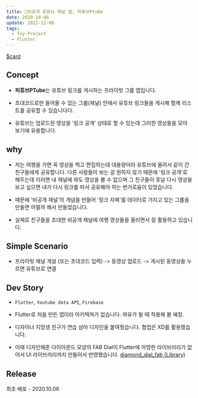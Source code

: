 ```yaml
---
title: 📼비공개 유튜브 채널 앱, 피튜브Ptube
date: 2020-10-06
update: 2022-12-06
tags:
  - Toy-Project
  - Flutter
---
```

[$card](https://play.google.com/store/apps/details?id=com.gmail.sleepybee410.ptube)

## Concept

- **피튜브PTube**는 유튜브 링크를 게시하는 프라이빗 그룹 앱입니다.

- 초대코드로만 들어올 수 있는 그룹(채널) 안에서 유튜브 링크들을 게시해 함께 리스트를 공유할 수 있습니다다.

- 유튜브는 업로드된 영상을 '링크 공개' 상태로 할 수 있는데 그러한 영상들을 모아 보기에 유용합니다.

## why

- 저는 여행을 가면 꼭 영상을 찍고 편집하는데 대용량이라 유튜브에 올려서 같이 간 친구들에게 공유합니다. 다른 사람들이 보는 걸 원하지 않기 때문에 '링크 공개'로 해두는데 이러면 내 채널에 와도 영상을 볼 수 없으며 그 친구들이 훗날 다시 영상을 보고 싶으면 내가 다시 링크를 따서 공유해야 하는 번거로움이 있었습니다.

- 때문에 '비공개 채널'의 개념을 만들어 '링크 자체'를 데이터로 가지고 있는 그룹을 만들면 어떨까 해서 만들었습니다.

- 실제로 친구들을 초대한 비공개 채널에 여행 영상들을 올리면서 잘 활용하고 있습니다.

## Simple Scenario

- 프라이빗 채널 개설 (또는 초대코드 입력) -> 동영상 업로드 -> 게시된 동영상을 누르면 유튜브로 연결  

## Dev Story

- `Flutter`, `Youtube data API`, `Firebase`

- Flutter로 처음 만든 앱이라 아키텍쳐가 없습니다. 여유가 될 때 적용해 볼 예정.

- 디자이너 지망생 친구가 연습 삼아 디자인을 붙여줬습니다. 협업은 XD를 활용했습니다.

- 이때 디자인해준 다이아몬드 모양의 FAB Dial이 Flutter에 마땅한 라이브러리가 없어서 UI 라이브러리까지 만들어서 반영했습니다. <a href="/220327diamonddialfab/">diamond_dial_fab (Library)</a>

## Release

 최초 배포 - 2020.10.06